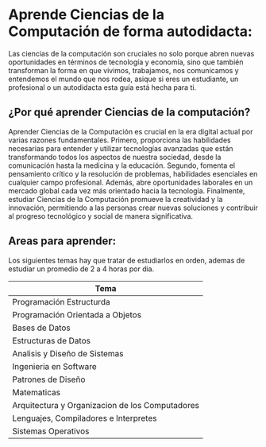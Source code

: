 # Aprende Ciencias de la Computación de forma autodidacta:

Las ciencias de la computación son cruciales no solo porque abren nuevas oportunidades en términos de tecnología y economía, sino que también transforman la forma en que vivimos, trabajamos, nos comunicamos y entendemos el mundo que nos rodea, asique si eres un estudiante, un profesional o un autodidacta esta guía está hecha para ti.

## ¿Por qué aprender Ciencias de la computación?

Aprender Ciencias de la Computación es crucial en la era digital actual por varias razones fundamentales. Primero, proporciona las habilidades necesarias para entender y utilizar tecnologías avanzadas que están transformando todos los aspectos de nuestra sociedad, desde la comunicación hasta la medicina y la educación. Segundo, fomenta el pensamiento crítico y la resolución de problemas, habilidades esenciales en cualquier campo profesional. Además, abre oportunidades laborales en un mercado global cada vez más orientado hacia la tecnología. Finalmente, estudiar Ciencias de la Computación promueve la creatividad y la innovación, permitiendo a las personas crear nuevas soluciones y contribuir al progreso tecnológico y social de manera significativa.

## Areas para aprender:

Los siguientes temas hay que tratar de estudiarlos en orden, ademas de estudiar un promedio de 2 a 4 horas por dia.

| Tema                                                   |
| ------------------------------------------------------ | 
| Programación Estructurda                               |
| Programación Orientada a Objetos                       |
| Bases de Datos                                         |
| Estructuras de Datos                                   |
| Analisis y Diseño de Sistemas                          |
| Ingenieria en Software                                 |
| Patrones de Diseño                                     |
| Matematicas                                            |
| Arquitectura y Organizacion de los Computadores        |
| Lenguajes, Compiladores e Interpretes                  |
| Sistemas Operativos                                    |


